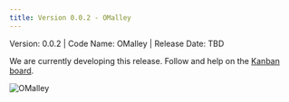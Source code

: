 ```yaml
---
title: Version 0.0.2 - OMalley
---
```


Version: 0.0.2 | Code Name: OMalley | Release Date: TBD

We are currently developing this release. Follow and help on the [Kanban board](https://github.com/orgs/datalayer/projects/1).

![OMalley](/images/releases/0.0.2-omalley.png "OMalley")
